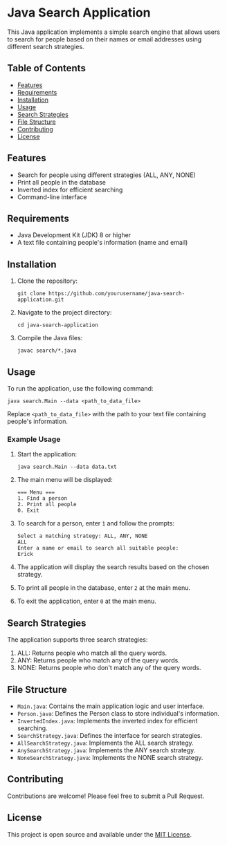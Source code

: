 # Java Search Application

This Java application implements a simple search engine that allows users to search for people based on their names or email addresses using different search strategies.

## Table of Contents
- [Features](#features)
- [Requirements](#requirements)
- [Installation](#installation)
- [Usage](#usage)
- [Search Strategies](#search-strategies)
- [File Structure](#file-structure)
- [Contributing](#contributing)
- [License](#license)

## Features

- Search for people using different strategies (ALL, ANY, NONE)
- Print all people in the database
- Inverted index for efficient searching
- Command-line interface

## Requirements

- Java Development Kit (JDK) 8 or higher
- A text file containing people's information (name and email)

## Installation

1. Clone the repository:
   ```
   git clone https://github.com/yourusername/java-search-application.git
   ```

2. Navigate to the project directory:
   ```
   cd java-search-application
   ```

3. Compile the Java files:
   ```
   javac search/*.java
   ```

## Usage

To run the application, use the following command:

```
java search.Main --data <path_to_data_file>
```

Replace `<path_to_data_file>` with the path to your text file containing people's information.

### Example Usage

1. Start the application:
   ```
   java search.Main --data data.txt
   ```

2. The main menu will be displayed:
   ```
   === Menu ===
   1. Find a person
   2. Print all people
   0. Exit
   ```

3. To search for a person, enter `1` and follow the prompts:
   ```
   Select a matching strategy: ALL, ANY, NONE
   ALL
   Enter a name or email to search all suitable people:
   Erick
   ```

4. The application will display the search results based on the chosen strategy.

5. To print all people in the database, enter `2` at the main menu.

6. To exit the application, enter `0` at the main menu.

## Search Strategies

The application supports three search strategies:

1. ALL: Returns people who match all the query words.
2. ANY: Returns people who match any of the query words.
3. NONE: Returns people who don't match any of the query words.

## File Structure

- `Main.java`: Contains the main application logic and user interface.
- `Person.java`: Defines the Person class to store individual's information.
- `InvertedIndex.java`: Implements the inverted index for efficient searching.
- `SearchStrategy.java`: Defines the interface for search strategies.
- `AllSearchStrategy.java`: Implements the ALL search strategy.
- `AnySearchStrategy.java`: Implements the ANY search strategy.
- `NoneSearchStrategy.java`: Implements the NONE search strategy.

## Contributing

Contributions are welcome! Please feel free to submit a Pull Request.

## License

This project is open source and available under the [MIT License](LICENSE).
